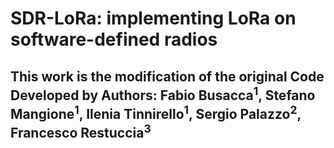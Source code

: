 # SDR-LoRa: implementing LoRa on software-defined radios 

## This work is the modification of the original Code Developed by Authors: Fabio Busacca<sup>1</sup>, Stefano Mangione<sup>1</sup>, Ilenia Tinnirello<sup>1</sup>, Sergio Palazzo<sup>2</sup>, Francesco Restuccia<sup>3</sup>
